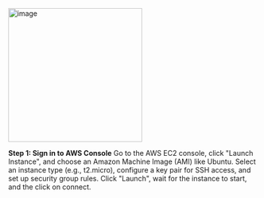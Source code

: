 <img width="269" alt="image" src="https://github.com/user-attachments/assets/0662af3e-be7f-45c2-a465-a68d0761e297" />

**Step 1: Sign in to AWS Console**
Go to the AWS EC2 console, click "Launch Instance", and choose an Amazon Machine Image (AMI) like Ubuntu.
Select an instance type (e.g., t2.micro), configure a key pair for SSH access, and set up security group rules.
Click "Launch", wait for the instance to start, and the click on connect.
